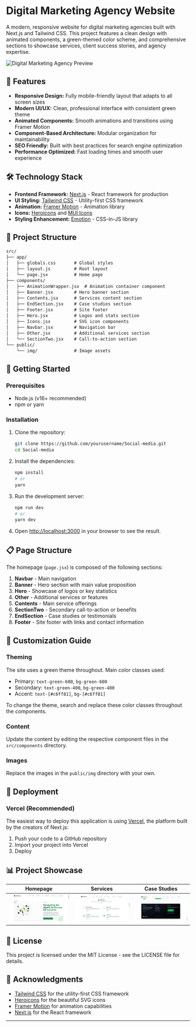 # Digital Marketing Agency Website

A modern, responsive website for digital marketing agencies built with Next.js and Tailwind CSS. This project features a clean design with animated components, a green-themed color scheme, and comprehensive sections to showcase services, client success stories, and agency expertise.

![Digital Marketing Agency Preview](public/img/preview.png)

## 🚀 Features

- **Responsive Design:** Fully mobile-friendly layout that adapts to all screen sizes
- **Modern UI/UX:** Clean, professional interface with consistent green theme
- **Animated Components:** Smooth animations and transitions using Framer Motion
- **Component-Based Architecture:** Modular organization for maintainability
- **SEO Friendly:** Built with best practices for search engine optimization
- **Performance Optimized:** Fast loading times and smooth user experience

## 🛠️ Technology Stack

- **Frontend Framework:** [Next.js](https://nextjs.org/) - React framework for production
- **UI Styling:** [Tailwind CSS](https://tailwindcss.com/) - Utility-first CSS framework
- **Animation:** [Framer Motion](https://www.framer.com/motion/) - Animation library
- **Icons:** [Heroicons](https://heroicons.com/) and [MUI Icons](https://mui.com/material-ui/material-icons/)
- **Styling Enhancement:** [Emotion](https://emotion.sh/) - CSS-in-JS library

## 📂 Project Structure

```
src/
├── app/
│   ├── globals.css       # Global styles
│   ├── layout.js         # Root layout
│   └── page.jsx          # Home page
├── components/
│   ├── AnimationWrapper.jsx  # Animation container component
│   ├── Banner.jsx        # Hero banner section
│   ├── Contents.jsx      # Services content section
│   ├── EndSection.jsx    # Case studies section
│   ├── Footer.jsx        # Site footer
│   ├── Hero.jsx          # Logos and stats section
│   ├── Icons.jsx         # SVG icon components
│   ├── Navbar.jsx        # Navigation bar
│   ├── Other.jsx         # Additional services section
│   └── SectionTwo.jsx    # Call-to-action section
└── public/
    └── img/              # Image assets
```

## 🔧 Getting Started

### Prerequisites

- Node.js (v16+ recommended)
- npm or yarn

### Installation

1. Clone the repository:
   ```bash
   git clone https://github.com/yourusername/Social-media.git
   cd Social-media
   ```

2. Install the dependencies:
   ```bash
   npm install
   # or
   yarn
   ```

3. Run the development server:
   ```bash
   npm run dev
   # or
   yarn dev
   ```

4. Open [http://localhost:3000](http://localhost:3000) in your browser to see the result.

## 📋 Page Structure

The homepage (`page.jsx`) is composed of the following sections:

1. **Navbar** - Main navigation
2. **Banner** - Hero section with main value proposition
3. **Hero** - Showcase of logos or key statistics
4. **Other** - Additional services or features
5. **Contents** - Main service offerings
6. **SectionTwo** - Secondary call-to-action or benefits
7. **EndSection** - Case studies or testimonials
8. **Footer** - Site footer with links and contact information

## 🎨 Customization Guide

### Theming

The site uses a green theme throughout. Main color classes used:
- Primary: `text-green-600`, `bg-green-600`
- Secondary: `text-green-400`, `bg-green-400` 
- Accent: `text-[#c6ff81]`, `bg-[#c6ff81]`

To change the theme, search and replace these color classes throughout the components.

### Content

Update the content by editing the respective component files in the `src/components` directory.

### Images

Replace the images in the `public/img` directory with your own.

## 🚢 Deployment

### Vercel (Recommended)

The easiest way to deploy this application is using [Vercel](https://vercel.com/), the platform built by the creators of Next.js:

1. Push your code to a GitHub repository
2. Import your project into Vercel
3. Deploy

## 📊 Project Showcase

| Homepage | Services | Case Studies |
|----------|----------|-------------|
| ![Homepage](public/img/homepage.png) | ![Services](public/img/servicepage.png) | ![Footer](public/img/footerpage.png) |

## 📄 License

This project is licensed under the MIT License - see the LICENSE file for details.

## 🙏 Acknowledgments

- [Tailwind CSS](https://tailwindcss.com/) for the utility-first CSS framework
- [Heroicons](https://heroicons.com/) for the beautiful SVG icons
- [Framer Motion](https://www.framer.com/motion/) for animation capabilities
- [Next.js](https://nextjs.org/) for the React framework

---

